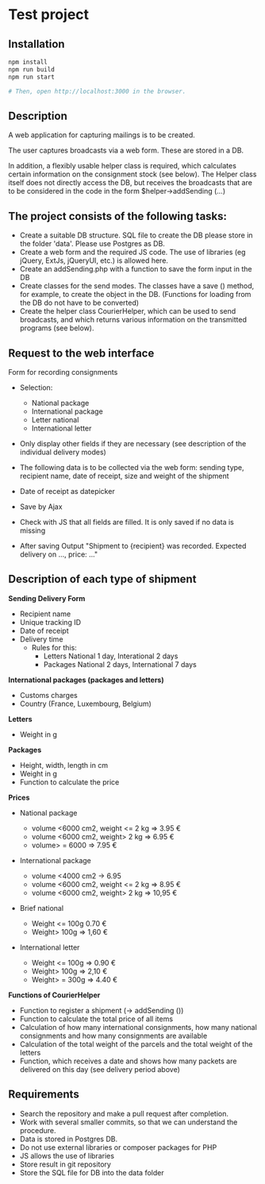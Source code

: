 Test project
===========

## Installation

```bash
npm install
npm run build
npm run start 

# Then, open http://localhost:3000 in the browser.
````

Description 
------------
A web application for capturing mailings is to be created.


The user captures broadcasts via a web form. These are stored in a DB.

In addition, a flexibly usable helper class is required, which calculates certain information on the consignment stock (see below). The Helper class itself does not directly access the DB, but receives the broadcasts that are to be considered in the code in the form $helper->addSending (...)

The project consists of the following tasks:
---------------------------------------------------
* Create a suitable DB structure. SQL file to create the DB please store in the folder 'data'. Please use Postgres as DB.
* Create a web form and the required JS code. The use of libraries (eg jQuery, ExtJs, jQueryUI, etc.) is allowed here.
* Create an addSending.php with a function to save the form input in the DB
* Create classes for the send modes. The classes have a save () method, for example, to create the object in the DB. (Functions for loading from the DB do not have to be converted)
* Create the helper class CourierHelper, which can be used to send broadcasts, and which returns various information on the transmitted programs (see below).


Request to the web interface
-------------------------------
Form for recording consignments

* Selection:
  - National package
  - International package
  - Letter national
  - International letter

* Only display other fields if they are necessary (see description of the individual delivery modes)
* The following data is to be collected via the web form: sending type, recipient name, date of receipt, size and weight of the shipment
* Date of receipt as datepicker
* Save by Ajax
* Check with JS that all fields are filled. It is only saved if no data is missing
* After saving Output "Shipment to {recipient} was recorded. Expected delivery on ..., price: ..."

Description of each type of shipment
--------------------------------------------
**Sending Delivery Form**
* Recipient name
* Unique tracking ID
* Date of receipt
* Delivery time 
  - Rules for this:
    - Letters National 1 day, Interational 2 days
    - Packages National 2 days, International 7 days

**International packages (packages and letters)**
* Customs charges
* Country (France, Luxembourg, Belgium)

**Letters**
* Weight in g

**Packages**
* Height, width, length in cm
* Weight in g
* Function to calculate the price

**Prices**
* National package
  - volume <6000 cm2, weight <= 2 kg => 3.95 €
  - volume <6000 cm2, weight> 2 kg => 6.95 €
  - volume> = 6000 => 7.95 €

* International package
  - volume <4000 cm2 -> 6.95
  - volume <6000 cm2, weight <= 2 kg => 8.95 €
  - volume <6000 cm2, weight> 2 kg => 10,95 €

* Brief national
  - Weight <= 100g 0.70 €
  - Weight> 100g => 1,60 €

* International letter
  - Weight <= 100g => 0.90 €
  - Weight> 100g => 2,10 €
  - Weight> = 300g => 4.40 €

**Functions of CourierHelper**
* Function to register a shipment (-> addSending ())
* Function to calculate the total price of all items
* Calculation of how many international consignments, how many national consignments and how many consignments are available
* Calculation of the total weight of the parcels and the total weight of the letters
* Function, which receives a date and shows how many packets are delivered on this day (see delivery period above)

Requirements
------------
* Search the repository and make a pull request after completion.
* Work with several smaller commits, so that we can understand the procedure.
* Data is stored in Postgres DB.
* Do not use external libraries or composer packages for PHP
* JS allows the use of libraries
* Store result in git repository
* Store the SQL file for DB into the data folder
